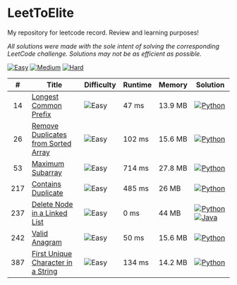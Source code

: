# LeetToElite

My repository for leetcode record. Review and learning purposes!

_All solutions were made with the sole intent of solving the corresponding LeetCode challenge. Solutions may not be as efficient as possible._

[![Easy](https://img.shields.io/badge/Easy-7-5cb85c.svg?style=flat)](https://github.com/tchLin/LeetToElite/tree/main/solutions/Easy)
[![Medium](https://img.shields.io/badge/Medium-0-f0ad4e.svg?style=flat)](https://github.com/tchLin/LeetToElite/tree/main/solutions/Medium)
[![Hard](https://img.shields.io/badge/Hard-0-d9534f.svg?style=flat)](https://github.com/tchLin/LeetToElite/tree/main/solutions/Hard)



| #    | Title                                                                                                                           | Difficulty                                                             | Runtime | Memory | Solution                                                                      |
| :----: | ------------------------------------------------------------------------------------------------------------------------------- | -------------------------------------------------------------------- | ------- | ------ | ----------------------------------------------------------------------------- |
| 14    | [Longest Common Prefix](https://leetcode.com/problems/longest-common-prefix/)                                                                               | ![Easy](https://img.shields.io/badge/Easy-5cb85c.svg?style=flat) | 47 ms  | 13.9 MB | [![Python](https://img.shields.io/badge/Python-%20-brightgreen)](https://github.com/tchLin/LeetToElite/blob/main/solutions/Easy/longest_common_prefix.py)          |
| 26    | [Remove Duplicates from Sorted Array](https://leetcode.com/problems/remove-duplicates-from-sorted-array/)                                                                              | ![Easy](https://img.shields.io/badge/Easy-5cb85c.svg?style=flat)   | 102 ms | 15.6 MB | [![Python](https://img.shields.io/badge/Python-%20-brightgreen)](https://github.com/tchLin/LeetToElite/blob/main/solutions/Easy/remove_duplicates_from_sorted_array.py)          |
| 53    | [Maximum Subarray](https://leetcode.com/problems/maximum-subarray/)                                                                                | ![Easy](https://img.shields.io/badge/Easy-5cb85c.svg?style=flat)    | 714 ms  | 27.8 MB | [![Python](https://img.shields.io/badge/Python-%20-brightgreen)](https://github.com/tchLin/LeetToElite/blob/main/solutions/Easy/max_subarray.py)          |
| 217    | [Contains Duplicate](https://leetcode.com/problems/contains-duplicate/)                                                                               | ![Easy](https://img.shields.io/badge/Easy-5cb85c.svg?style=flat)     |  485 ms  | 26 MB | [![Python](https://img.shields.io/badge/Python-%20-brightgreen)](https://github.com/tchLin/LeetToElite/blob/main/solutions/Easy/contains_duplicate.py)           |
| 237    | [Delete Node in a Linked List](https://leetcode.com/problems/delete-node-in-a-linked-list/)                                                                               | ![Easy](https://img.shields.io/badge/Easy-5cb85c.svg?style=flat)     |  0 ms  | 44 MB | [![Python](https://img.shields.io/badge/Python-%20-brightgreen)](https://github.com/tchLin/LeetToElite/blob/main/solutions/Easy/delete_node_in_a_linked_list.py)  [![Java](https://img.shields.io/badge/Java-%20-orange)](https://github.com/tchLin/LeetToElite/blob/main/solutions/Easy/delete_node_in_a_linked_list.java)       |
| 242    | [Valid Anagram](https://leetcode.com/problems/valid-anagram/)                                                                               | ![Easy](https://img.shields.io/badge/Easy-5cb85c.svg?style=flat)    | 50 ms  | 15.6 MB | [![Python](https://img.shields.io/badge/Python-%20-brightgreen)](https://github.com/tchLin/LeetToElite/blob/main/solutions/Easy/valid_anagram.py)          |
| 387    | [First Unique Character in a String](https://leetcode.com/problems/first-unique-character-in-a-string/)                                                                               | ![Easy](https://img.shields.io/badge/Easy-5cb85c.svg?style=flat)   | 134 ms  | 14.2 MB | [![Python](https://img.shields.io/badge/Python-%20-brightgreen)](https://github.com/tchLin/LeetToElite/blob/main/solutions/Easy/first_unique_character_in_a_string.py)          |
